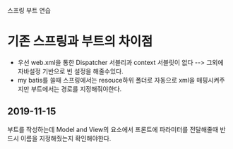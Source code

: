 스프링 부트 연습


# 기존 스프링과 부트의 차이점
 - 우선 web.xml을 통한 Dispatcher 서블리과 context 서블릿이 없다 --> 그외에 자바설정 기반으로 빈 설정을 해줄수있다.
 - my batis를 쓸때 스프링에서는 resouce하위 폴더로 자동으로 xml을 매핑시켜주지만 부트에서는 경로를 지정해줘야한다.


## 2019-11-15
  부트를 작성하는데 Model and View의 요소에서 프론트에 파라미터를 전달해줄때 반드시 이름을 지정해줬는지 확인해야한다.